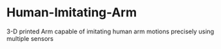 # Human-Imitating-Arm
3-D printed Arm capable of imitating human arm motions precisely using multiple sensors
